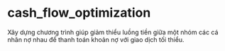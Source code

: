 # cash_flow_optimization
Xây dựng chương trình giúp giảm thiểu luồng tiền giữa một nhóm các cá nhân nợ nhau để thanh toán khoản nợ với giao dịch tối thiểu.
